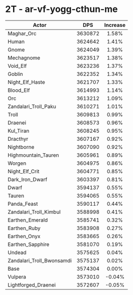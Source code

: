 # 2T - ar-vf-yogg-cthun-me
| Actor | DPS | Increase |
|---|:---:|:---:|
|Maghar_Orc|3630872|1.58%|
|Human|3624642|1.41%|
|Gnome|3624049|1.39%|
|Mechagnome|3623517|1.38%|
|Void_Elf|3623236|1.37%|
|Goblin|3622352|1.34%|
|Night_Elf_Haste|3621707|1.33%|
|Blood_Elf|3614993|1.14%|
|Orc|3613212|1.09%|
|Zandalari_Troll_Paku|3610271|1.01%|
|Troll|3609813|0.99%|
|Draenei|3608573|0.96%|
|Kul_Tiran|3608245|0.95%|
|Dracthyr|3607167|0.92%|
|Nightborne|3607090|0.92%|
|Highmountain_Tauren|3605961|0.89%|
|Worgen|3604975|0.86%|
|Night_Elf_Crit|3604771|0.85%|
|Dark_Iron_Dwarf|3603397|0.81%|
|Dwarf|3594137|0.55%|
|Tauren|3594065|0.55%|
|Panda_Feast|3590117|0.44%|
|Zandalari_Troll_Kimbul|3588998|0.41%|
|Earthen_Emerald|3585741|0.32%|
|Earthen_Ruby|3583908|0.27%|
|Earthen_Onyx|3583665|0.26%|
|Earthen_Sapphire|3581070|0.19%|
|Undead|3575625|0.04%|
|Zandalari_Troll_Bwonsamdi|3575137|0.02%|
|Base|3574304|0.00%|
|Vulpera|3573010|-0.04%|
|Lightforged_Draenei|3572607|-0.05%|
